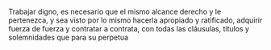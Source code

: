 Trabajar digno, es necesario que el mismo alcance derecho y le pertenezca, y sea visto por lo mismo hacerla apropiado y ratificado, adquirir fuerza de fuerza y contratar a contrata, con todas las cláusulas, títulos y solemnidades que para su perpetua
